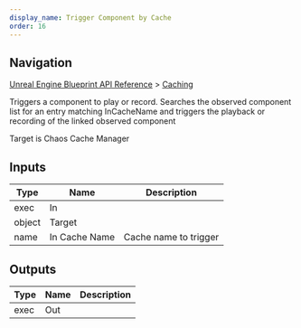 ```yaml
---
display_name: Trigger Component by Cache
order: 16
---
```

## Navigation

[Unreal Engine Blueprint API Reference](https://dev.epicgames.com/documentation/en-us/unreal-engine/BlueprintAPI) > [Caching](https://dev.epicgames.com/documentation/en-us/unreal-engine/BlueprintAPI/Caching)

Triggers a component to play or record.
Searches the observed component list for an entry matching InCacheName and triggers the
playback or recording of the linked observed component

Target is Chaos Cache Manager

## Inputs

| Type | Name | Description |
| --- | --- | --- |
| exec | In |  |
| object | Target |  |
| name | In Cache Name | Cache name to trigger |

## Outputs

| Type | Name | Description |
| --- | --- | --- |
| exec | Out |  |
